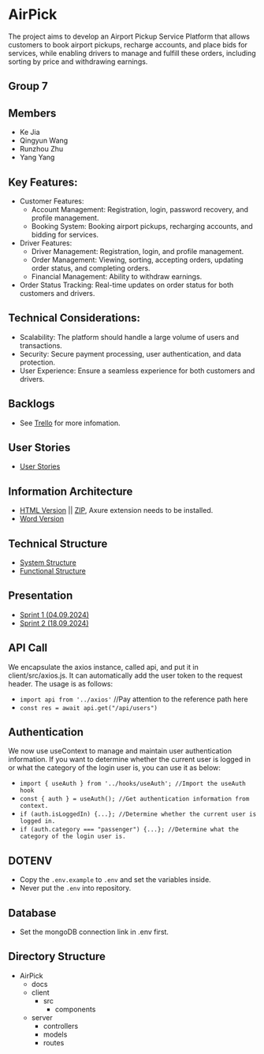 # AirPick

The project aims to develop an Airport Pickup Service Platform that allows customers to book airport pickups, recharge accounts, and place bids for services, while enabling drivers to manage and fulfill these orders, including sorting by price and withdrawing earnings.

## Group 7

## Members

- Ke Jia
- Qingyun Wang
- Runzhou Zhu
- Yang Yang

## Key Features:

- Customer Features:
    * Account Management: Registration, login, password recovery, and profile management.
    * Booking System: Booking airport pickups, recharging accounts, and bidding for services.
- Driver Features:
    * Driver Management: Registration, login, and profile management.
    * Order Management: Viewing, sorting, accepting orders, updating order status, and completing orders.
    * Financial Management: Ability to withdraw earnings.
- Order Status Tracking: Real-time updates on order status for both customers and drivers.

## Technical Considerations:

- Scalability: The platform should handle a large volume of users and transactions.
- Security: Secure payment processing, user authentication, and data protection.
- User Experience: Ensure a seamless experience for both customers and drivers.


## Backlogs

- See [Trello](https://trello.com/b/RTrhEkjZ/airpick) for more infomation.

## User Stories

- [User Stories](./docs/UserStories.md)

## Information Architecture

- [HTML Version](./docs/prototype-html) || [ZIP](./docs/prototype-html.zip), Axure extension needs to be installed.
- [Word Version](./docs/prototype.docx)

## Technical Structure

- [System Structure](./docs/Project-Structure.png)
- [Functional Structure](./docs/Project-Functions.png)


## Presentation

- [Sprint 1 (04.09.2024)](./docs/AirPick-Presentation-1st.pptx)
- [Sprint 2 (18.09.2024)](./docs/AirPick-Presentation-2nd.pptx)


## API Call
We encapsulate the axios instance, called api, and put it in client/src/axios.js. It can automatically add the user token to the request header. The usage is as follows:

- `import api from '../axios'` //Pay attention to the reference path here
- `const res = await api.get("/api/users")`

## Authentication
We now use useContext to manage and maintain user authentication information. If you want to determine whether the current user is logged in or what the category of the login user is, you can use it as below:

- `import { useAuth } from '../hooks/useAuth'; //Import the useAuth hook`
- `const { auth } = useAuth(); //Get authentication information from context.`
- `if (auth.isLoggedIn) {...}; //Determine whether the current user is logged in.`
- `if (auth.category === "passenger") {...}; //Determine what the category of the login user is.`

## DOTENV
- Copy the `.env.example` to `.env` and set the variables inside.
- Never put the `.env` into repository.

## Database
- Set the mongoDB connection link in .env first.

## Directory Structure

- AirPick
    - docs
    - client
        - src
            - components
    - server
        - controllers
        - models
        - routes
